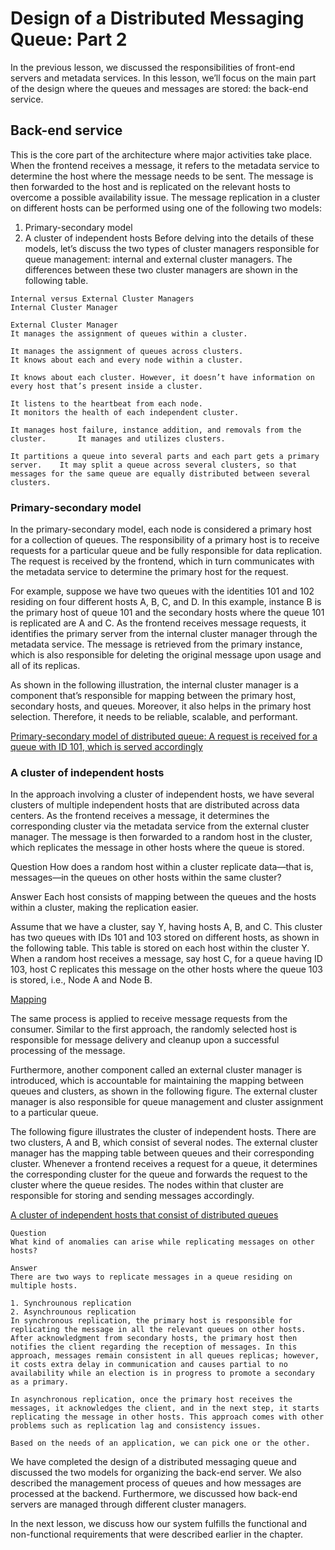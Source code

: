 # Design of a Distributed Messaging Queue: Part 2
In the previous lesson, we discussed the responsibilities of front-end servers and metadata services. In this lesson, we’ll focus on the main part of the design where the queues and messages are stored: the back-end service.

## Back-end service
This is the core part of the architecture where major activities take place. When the frontend receives a message, it refers to the metadata service to determine the host where the message needs to be sent. The message is then forwarded to the host and is replicated on the relevant hosts to overcome a possible availability issue. The message replication in a cluster on different hosts can be performed using one of the following two models:

1. Primary-secondary model
2. A cluster of independent hosts
Before delving into the details of these models, let’s discuss the two types of cluster managers responsible for queue management: internal and external cluster managers. The differences between these two cluster managers are shown in the following table.

```
Internal versus External Cluster Managers                                        Internal Cluster Manager
                
External Cluster Manager                                                         It manages the assignment of queues within a cluster.

It manages the assignment of queues across clusters.                             It knows about each and every node within a cluster.
                                                                                 It knows about each cluster. However, it doesn’t have information on every host that’s present inside a cluster.
   
It listens to the heartbeat from each node.                                      It monitors the health of each independent cluster.

It manages host failure, instance addition, and removals from the cluster.       It manages and utilizes clusters.

It partitions a queue into several parts and each part gets a primary server.    It may split a queue across several clusters, so that messages for the same queue are equally distributed between several clusters.
```
### Primary-secondary model
In the primary-secondary model, each node is considered a primary host for a collection of queues. The responsibility of a primary host is to receive requests for a particular queue and be fully responsible for data replication. The request is received by the frontend, which in turn communicates with the metadata service to determine the primary host for the request.

For example, suppose we have two queues with the identities 101 and 102 residing on four different hosts A, B, C, and D. In this example, instance B is the primary host of queue 101 and the secondary hosts where the queue 101 is replicated are A and C. As the frontend receives message requests, it identifies the primary server from the internal cluster manager through the metadata service. The message is retrieved from the primary instance, which is also responsible for deleting the original message upon usage and all of its replicas.

As shown in the following illustration, the internal cluster manager is a component that’s responsible for mapping between the primary host, secondary hosts, and queues. Moreover, it also helps in the primary host selection. Therefore, it needs to be reliable, scalable, and performant.

[Primary-secondary model of distributed queue: A request is received for a queue with ID 101, which is served accordingly](./primary-secondary.jpg)


### A cluster of independent hosts

In the approach involving a cluster of independent hosts, we have several clusters of multiple independent hosts that are distributed across data centers. As the frontend receives a message, it determines the corresponding cluster via the metadata service from the external cluster manager. The message is then forwarded to a random host in the cluster, which replicates the message in other hosts where the queue is stored.


Question
How does a random host within a cluster replicate data—that is, messages—in the queues on other hosts within the same cluster?

Answer
Each host consists of mapping between the queues and the hosts within a cluster, making the replication easier.

Assume that we have a cluster, say Y, having hosts A, B, and C. This cluster has two queues with IDs 101 and 103 stored on different hosts, as shown in the following table. This table is stored on each host within the cluster Y. When a random host receives a message, say host C, for a queue having ID 103, host C replicates this message on the other hosts where the queue 103 is stored, i.e., Node A and Node B.

[Mapping](./mapping.jpg)

The same process is applied to receive message requests from the consumer. Similar to the first approach, the randomly selected host is responsible for message delivery and cleanup upon a successful processing of the message.

Furthermore, another component called an external cluster manager is introduced, which is accountable for maintaining the mapping between queues and clusters, as shown in the following figure. The external cluster manager is also responsible for queue management and cluster assignment to a particular queue.

The following figure illustrates the cluster of independent hosts. There are two clusters, A and B, which consist of several nodes. The external cluster manager has the mapping table between queues and their corresponding cluster. Whenever a frontend receives a request for a queue, it determines the corresponding cluster for the queue and forwards the request to the cluster where the queue resides. The nodes within that cluster are responsible for storing and sending messages accordingly.

[A cluster of independent hosts that consist of distributed queues](./cluster.jpg)
```
Question
What kind of anomalies can arise while replicating messages on other hosts?

Answer
There are two ways to replicate messages in a queue residing on multiple hosts.

1. Synchrounous replication
2. Asynchrounous replication
In synchronous replication, the primary host is responsible for replicating the message in all the relevant queues on other hosts. After acknowledgment from secondary hosts, the primary host then notifies the client regarding the reception of messages. In this approach, messages remain consistent in all queues replicas; however, it costs extra delay in communication and causes partial to no availability while an election is in progress to promote a secondary as a primary.

In asynchronous replication, once the primary host receives the messages, it acknowledges the client, and in the next step, it starts replicating the message in other hosts. This approach comes with other problems such as replication lag and consistency issues.

Based on the needs of an application, we can pick one or the other.
```


We have completed the design of a distributed messaging queue and discussed the two models for organizing the back-end server. We also described the management process of queues and how messages are processed at the backend. Furthermore, we discussed how back-end servers are managed through different cluster managers.

In the next lesson, we discuss how our system fulfills the functional and non-functional requirements that were described earlier in the chapter.
